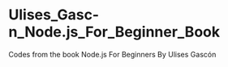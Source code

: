 # Ulises_Gasc-n_Node.js_For_Beginner_Book
Codes from the book Node.js For Beginners By Ulises Gascón
